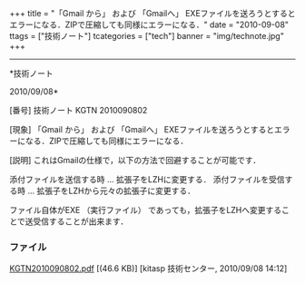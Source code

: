﻿+++
title = "「Gmail から」 および 「Gmailへ」 EXEファイルを送ろうとするとエラーになる．ZIPで圧縮しても同様にエラーになる．"
date = "2010-09-08"
ttags = ["技術ノート"]
tcategories = ["tech"]
banner = "img/technote.jpg"
+++

-----------------------------------------------------------------------------------------------------------------------------

*技術ノート

2010/09/08*


[番号]
技術ノート KGTN 2010090802

[現象]
「Gmail から」 および 「Gmailへ」
EXEファイルを送ろうとするとエラーになる．ZIPで圧縮しても同様にエラーになる．

[説明]
これはGmailの仕様で，以下の方法で回避することが可能です．

添付ファイルを送信する時 ... 拡張子をLZHに変更する．
添付ファイルを受信する時 ... 拡張子をLZHから元々の拡張子に変更する．

ファイル自体がEXE （実行ファイル）
であっても，拡張子をLZHへ変更することで送受信することが出来ます．


### ファイル

 
 


[KGTN2010090802.pdf](http://techreport.kitasp.net/attachments/download/310/KGTN2010090802.pdf)
 [(46.6 KB)] [kitasp 技術センター, 2010/09/08
14:12]


 


 

